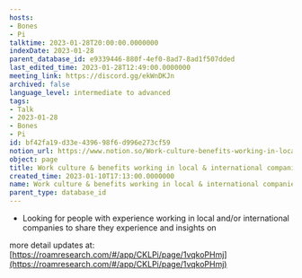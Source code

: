 ```yaml
---
hosts:
- Bones
- Pi
talktime: 2023-01-28T20:00:00.0000000
indexDate: 2023-01-28
parent_database_id: e9339446-880f-4ef0-8ad7-8ad1f507dded
last_edited_time: 2023-01-28T12:49:00.0000000
meeting_link: https://discord.gg/ekWnDKJn
archived: false
language_level: intermediate to advanced
tags:
- Talk
- 2023-01-28
- Bones
- Pi
id: bf42fa19-d33e-4396-98f6-d996e273cf59
notion_url: https://www.notion.so/Work-culture-benefits-working-in-local-international-companies-bf42fa19d33e439698f6d996e273cf59
object: page
title: Work culture & benefits working in local & international companies
created_time: 2023-01-10T17:13:00.0000000
name: Work culture & benefits working in local & international companies
parent_type: database_id
---
```


   - Looking for people with experience working in local and/or international companies to share they experience and insights on

more detail updates at:
[https://roamresearch.com/#/app/CKLPi/page/1vqkoPHmj](https://roamresearch.com/#/app/CKLPi/page/1vqkoPHmj)

























